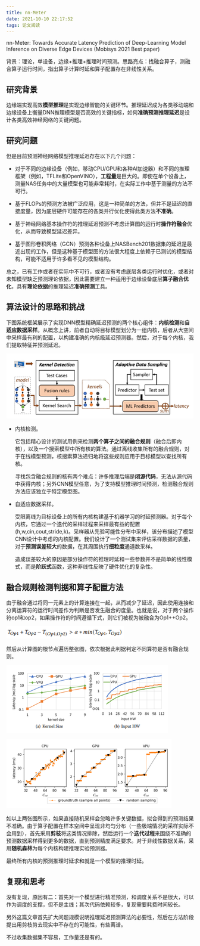```yaml
---
title: nn-Meter
date: 2021-10-10 22:17:52
tags: 论文阅读
---
```


nn-Meter: Towards Accurate Latency Prediction of Deep-Learning Model Inference on Diverse Edge Devices (Mobisys 2021 Best paper)

背景：理论，单设备，边缘+推理+推理时间预测。思路亮点：找融合算子，测融合算子运行时间，指出算子计算时延和算子配置存在非线性关系。

<!-- more -->

## 研究背景

边缘端实现高效**模型推理**是实现边缘智能的关键环节。推理延迟成为各类移动端和边缘设备上衡量DNN推理模型是否高效的关键指标，如何**准确预测推理延迟**是设计各类高效神经网络的关键问题。

## 研究问题

但是目前预测神经网络模型推理延迟存在以下几个问题：

- 对于不同的边缘设备（例如，移动CPU/GPU和各种AI加速器）和不同的推理框架（例如，TFLite和OpenVINO），**工程量**是巨大的。即使在单个设备上，测量NAS任务中的大量模型也可能非常耗时，在实际工作中基于测量的方法不可行。

- 基于FLOPs的预测方法被广泛应用，这是一种简单的方法，但并不是延迟的直接度量，因为底层硬件可能存在的各类并行优化使得此类方法**不准确**。

- 基于神经网络基本操作符的推理延迟预测不考虑计算图的运行时**操作符融合**优化，从而导致模型延迟差异。

- 基于图形卷积网络（GCN）预测各种设备上NASBench201数据集的延迟是最近出现的工作，但是这种基于模型图的方法很大程度上依赖于已测试的模型结构，可能不适用于许多看不见的模型结构。

总之，已有工作或者在实际中不可行，或者没有考虑底层各类运行时优化，或者对未知模型缺乏预测理论依据，因此需要建立一种适用于边缘设备底层**算子融合优化**，具有**理论依据**的推理延迟**准确预测**工具。

## 算法设计的思路和挑战

下图系统框架展示了实现DNN模型精确延迟预测的两个核心组件：**内核检测**和**自适应数据采样**。从概念上讲，前者自动将目标模型划分为一组内核，后者从大空间中采样最有利的配置，以构建准确的内核级延迟预测器。然后，对于每个内核，我们提取特征并预测延迟。

![](/img/nn-Meter/arch.png)

- 内核检测。

    它包括精心设计的测试用例来检测**两个算子之间的融合规则**（融合后即内核），以及一个搜索模型中所有核的算法。通过离线收集所有的融合规则，对于在线模型预测，核搜索算法递归地将这些规则应用于目标模型以查找所有核。

    寻找包含融合规则的核有两个难点：许多推理后端是**闭源代码**，无法从源代码中获得内核；另外CNN模型任意，为了支持模型推理时间预测，检测融合规则方法应该独立于特定模型图。

- 自适应数据采样。

    受限离线为目标设备上的所有内核构建基于机器学习的时延预测器。对于每个内核，它通过一个迭代的采样过程来采样最有益的配置(h,w,cin,cout,stride,k)。采样器从先验可能性分布中采样，该分布描述了模型CNN设计中考虑的内核配置。我们设计了一个测试集来评估采样数据的质量，对于**预测误差较大**的数据，在其周围执行**细粒度**通道数采样。

    造成误差较大的原因是部分操作符的推理时延和一些参数并不是简单的线性模式，而是**阶跃式**函数，这种非线性反映了硬件优化的复杂性。

## 融合规则检测判据和算子配置方法

由于融合通过将同一元素上的计算连接在一起，从而减少了延迟，因此使用连接和分离运算符的运行时间差作为判断是否发生融合的度量。也就是说，对于两个操作符op1和op2，如果操作符的时间遵循下式，则它们被视为被融合为Op1++Op2。

![](/img/nn-Meter/formula.png)

然后从计算图的根节点遍历整张图，依次根据此判据判定不同算符是否有融合规则。

![](/img/nn-Meter/1.png)

![](/img/nn-Meter/2.png)

如以上两张图所示，如果直接随机采样会忽略许多关键数据，拟合得到的预测结果不准确。由于算子配置在样本空间中呈现非均匀分布（一些极端情况的采样实际不会用到），首先采用**剪枝**将这类情况排除，然后运行一个**迭代过程**来围绕不准确的预测数据采样得到更多的数据，直到预测精度满足要求。对于非线性数据关系，采用**随机森林**为每个内核构建推理实验预测器。

最终所有内核的预测推理时延求和就是一个模型的推理时延。

## 复现和思考

没有复现，原因有二：首先对一个模型进行精准预测，和调度关系不是很大，可以作为调度的支撑，但不是主线；其次代码依赖较多，复现需要耗费时间较长。

另外这篇文章首先扩大问题规模说明推理延迟预测算法的必要性，然后在方法阶段提出用剪枝剪去现实中不存在的可能性，有些离谱。

不过收集数据集不容易，工作量还是有的。
